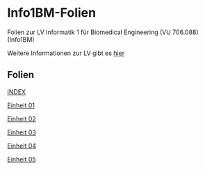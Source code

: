 # Info1BM-Folien
Folien zur LV Informatik 1 für Biomedical Engineering (VU 706.088) (Info1BM) 

Weitere Informationen zur LV gibt es [hier](https://palme.iicm.tugraz.at/wiki/Info1BM)

## Folien

[INDEX](https://flowolf.github.io/Info1BM-Folien)

[Einheit 01](https://flowolf.github.io/Info1BM-Folien/einheit_01.html)

[Einheit 02](https://flowolf.github.io/Info1BM-Folien/einheit_02.html)

[Einheit 03](https://flowolf.github.io/Info1BM-Folien/einheit_03.html)

[Einheit 04](https://flowolf.github.io/Info1BM-Folien/einheit_04.html)

[Einheit 05](https://flowolf.github.io/Info1BM-Folien/einheit_05.html)

